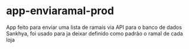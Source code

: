 # app-enviaramal-prod
App feito para enviar uma lista de ramais via API para o banco de dados Sankhya, foi usado para ja deixar definido como padrão o ramal de cada loja
